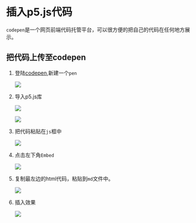 # 插入p5.js代码
`codepen`是一个网页前端代码托管平台，可以很方便的把自己的代码在任何地方展示。

## 把代码上传至codepen
1. 登陆[codepen](https://codepen.io),新建一个`pen`

    ![](http://pic.drafff.art//drafff/20200318224514.png)

2. 导入p5.js库

    ![](http://pic.drafff.art//drafff/20200318224701.png)

    ![](http://pic.drafff.art//drafff/20200318224746.png)

3. 把代码粘贴在`js`框中

    ![](http://pic.drafff.art//drafff/20200318224958.png)

4. 点击左下角`Embed`

    ![](http://pic.drafff.art//drafff/20200318225025.png)

5. 复制最左边的html代码，粘贴到`md`文件中。

    ![](http://pic.drafff.art//drafff/20200318225127.png)

6. 插入效果

    ![](http://pic.drafff.art//drafff/20200318225253.png)

